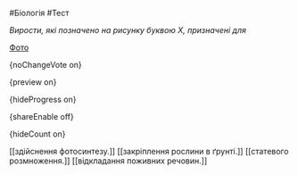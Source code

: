 #Біологія #Тест

*Вирости, які позначено на рисунку буквою X, призначені для*

[Фото](https://zno.osvita.ua//doc/images/znotest/20/2036/650.jpg)

{noChangeVote on}

{preview on}

{hideProgress on}

{shareEnable off}

{hideCount on}

[[здійснення фотосинтезу.]]
[[закріплення рослини в ґрунті.]]
[[статевого розмноження.]]
[[відкладання поживних речовин.]]
